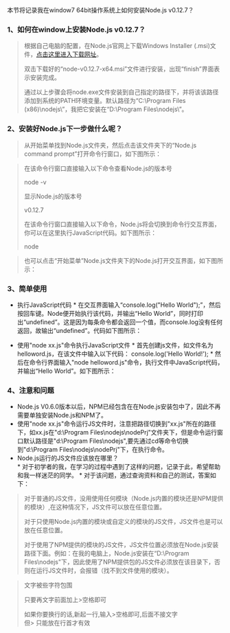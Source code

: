 本节将记录我在window7 64bit操作系统上如何安装Node.js v0.12.7？

### 1、如何在window上安装Node.js v0.12.7？ 
> 根据自己电脑的配置，在Node.js官网上下载Windows Installer (.msi)文件，[点击这里进入下载网址](https://nodejs.org/en/download/)。
>
> 双击下载好的“node-v0.12.7-x64.msi”文件进行安装，出现“finish”界面表示安装完成。
>
> 通过以上步骤会将node.exe文件安装到自己指定的路径下，并将该该路径添加到系统的PATH环境变量。默认路径为“C:\Program Files (x86)\nodejs\”，我把它安装在“D:\Program Files\nodejs\”。

### 2、安装好Node.js下一步做什么呢？
> 从开始菜单找到Node.js文件夹，然后点击该文件夹下的“Node.js command prompt”打开命令行窗口，如下图所示：
>

> 在该命令行窗口直接输入以下命令查看Node.js的版本号
>
> node -v
>
> 显示Node.js的版本号 
>
> v0.12.7
>
> 在该命令行窗口直接输入以下命令，Node.js将会切换到命令行交互界面，你可以在这里执行JavaScript代码。如下图所示：
>
> node
> 

> 也可以点击“开始菜单”Node.js文件夹下的Node.js打开交互界面，如下图所示： 

### 3、简单使用
* 执行JavaScript代码
        * 在交互界面输入“console.log("Hello World");”，然后按回车键。Node便开始执行该代码，并输出“Hello World”，同时打印出“undefined”。这是因为每条命令都会返回一个值，而console.log没有任何返回，故输出“undefined”。代码如下图所示： 

* 使用"node xx.js"命令执行JavaScript文件 
        * 首先创建js文件，如文件名为helloword.js，在该文件中输入以下代码： 
        console.log('Hello World!');
        * 然后在命令行界面输入"node helloword.js"命令，执行文件中JavaScript代码，并输出“Hello World”。如下图所示： 

### 4、注意和问题
* Node.js V0.6.0版本以后，NPM已经包含在在Node.js安装包中了，因此不再需要单独安装Node.js和NPM了。
* 使用"node xx.js"命令运行JS文件时，注意把路径切换到"xx.js"所在的路径下，如xx.js在"d:\Program Files\nodejs\nodePrj\"文件夹下，但是命令运行窗口默认路径是"d:\Program Files\nodejs",要先通过cd等命令切换到"d:\Program Files\nodejs\nodePrj\"下，在执行命令。
* Node.js运行的JS文件应该放在哪里？  
        * 对于初学者的我，在学习的过程中遇到了这样的问题，记录于此，希望帮助和我一样迷茫的同学。 
        * 对于该问题，通过查询资料和自己的测试，答案如下：
> 对于普通的JS文件，没用使用任何模块（Node.js内置的模块还是NPM提供的模块）,在这种情况下，JS文件可以放在任意位置。
>
> 对于只使用Node.js内置的模块或自定义的模块的JS文件，JS文件也是可以放在任意位置。 
>
> 对于使用了NPM提供的模块的JS文件，JS文件位置必须放在Node.js安装路径下面。例如：在我的电脑上，Node.js安装在“D:\Program Files\nodejs"下，因此使用了NPM提供包的JS文件必须放在该目录下，否则在运行JS文件时，会报错（找不到文件使用的模块）。

> 文字被些字符包围  
>  
> 只要再文字前面加上>空格即可  
>  
> 如果你要换行的话,新起一行,输入>空格即可,后面不接文字  
> 但> 只能放在行首才有效  
